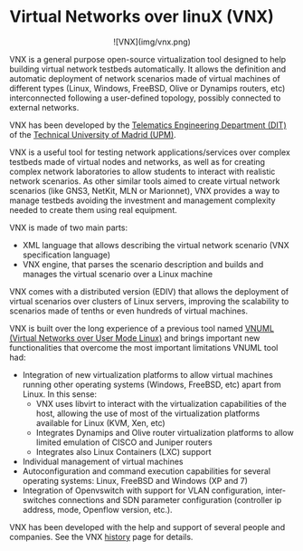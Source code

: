 # Virtual Networks over linuX (VNX)

<center>![VNX](img/vnx.png)</center>

VNX is a general purpose open-source virtualization tool designed to help building virtual network testbeds automatically. It allows the definition and automatic deployment of network scenarios made of virtual machines of different types (Linux, Windows, FreeBSD, Olive or Dynamips routers, etc) interconnected following a user-defined topology, possibly connected to external networks.

VNX has been developed by the [Telematics Engineering Department (DIT)](https://www.dit.upm.es) of the [Technical University of Madrid (UPM)](http://www.upm.es/internacional).

VNX is a useful tool for testing network applications/services over complex testbeds made of virtual nodes and networks, as well as for creating complex network laboratories to allow students to interact with realistic network scenarios. As other similar tools aimed to create virtual network scenarios (like GNS3, NetKit, MLN or Marionnet), VNX provides a way to manage testbeds avoiding the investment and management complexity needed to create them using real equipment.

VNX is made of two main parts:

- XML language that allows describing the virtual network scenario (VNX specification language)
- VNX engine, that parses the scenario description and builds and manages the virtual scenario over a Linux machine

VNX comes with a distributed version (EDIV) that allows the deployment of virtual scenarios over clusters of Linux servers, improving the scalability to scenarios made of tenths or even hundreds of virtual machines.

VNX is built over the long experience of a previous tool named [VNUML (Virtual Networks over User Mode Linux)](http://web.dit.upm.es/vnumlwiki/index.php/Main_Page) and brings important new functionalities that overcome the most important limitations VNUML tool had:

- Integration of new virtualization platforms to allow virtual machines running other operating systems (Windows, FreeBSD, etc) apart from Linux. In this sense:
    - VNX uses libvirt to interact with the virtualization capabilities of the host, allowing the use of most of the virtualization platforms available for Linux (KVM, Xen, etc)
    - Integrates Dynamips and Olive router virtualization platforms to allow limited emulation of CISCO and Juniper routers
    - Integrates also Linux Containers (LXC) support
- Individual management of virtual machines
- Autoconfiguration and command execution capabilities for several operating systems: Linux, FreeBSD and Windows (XP and 7)
- Integration of Openvswitch with support for VLAN configuration, inter-switches connections and SDN parameter configuration (controller ip address, mode, Openflow version, etc.).

VNX has been developed with the help and support of several people and companies. See the VNX [history](home/history.md) page for details.